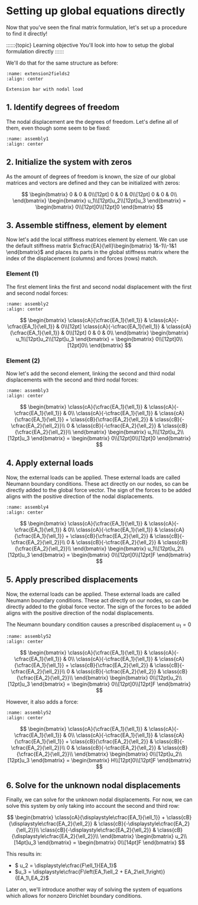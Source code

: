# Setting up global equations directly
Now that you've seen the final matrix formulation, let's set up a procedure to find it directly!

::::::{topic} Learning objective
You'll look into how to setup the global formulation directly
::::::

We'll do that for the same structure as before:

```{figure} extension2fields.svg
:name: extension2fields2
:align: center

Extension bar with nodal load
```

## 1. Identify degrees of freedom
The nodal displacement are the degrees of freedom. Let's define all of them, even though some seem to be fixed:

```{figure} assembly1.svg
:name: assembly1
:align: center
```

## 2. Initialize the system with zeros
As the amount of degrees of freedom is known, the size of our global matrices and vectors are defined and they can be initialized with zeros:

$$
      \begin{bmatrix}
	0 & 0 & 0\\[12pt]
	0 & 0 & 0\\[12pt]
	0 & 0 & 0\\
      \end{bmatrix}
      \begin{bmatrix}
	u_1\\[12pt]u_2\\[12pt]u_3
      \end{bmatrix}
      =
      \begin{bmatrix}
	0\\[12pt]0\\[12pt]0
      \end{bmatrix}
      $$

## 3. Assemble stiffness, element by element
Now let's add the local stiffness matrices element by element. We can use the default stiffness matrix $\cfrac{EA}{\ell}\begin{bmatrix} 1&-1\\-1&1 \end{bmatrix}$ and places its parts in the global stiffness matrix where the index of the displacement (columns) and forces (rows) match.

### Element $(1)$
The first element links the first and second nodal displacement with the first and second nodal forces:

```{figure} assembly2.svg
:name: assembly2
:align: center
```
$$
      \begin{bmatrix}
	\class{cA}{\cfrac{EA_1}{\ell_1}} & \class{cA}{-\cfrac{EA_1}{\ell_1}} & 0\\[12pt]
	\class{cA}{-\cfrac{EA_1}{\ell_1}} & \class{cA}{\cfrac{EA_1}{\ell_1}} & 0\\[12pt]
	0 & 0 & 0\\
      \end{bmatrix}
      \begin{bmatrix}
	u_1\\[12pt]u_2\\[12pt]u_3
      \end{bmatrix}
      =
      \begin{bmatrix}
	0\\[12pt]0\\[12pt]0\\
      \end{bmatrix}
      $$

### Element $(2)$
Now let's add the second element, linking the second and third nodal displacements with the second and third nodal forces:

```{figure} assembly3.svg
:name: assembly3
:align: center
```

$$
      \begin{bmatrix}
	\class{cA}{\cfrac{EA_1}{\ell_1}} & \class{cA}{-\cfrac{EA_1}{\ell_1}} & 0\\
	\class{cA}{-\cfrac{EA_1}{\ell_1}} & \class{cA}{\cfrac{EA_1}{\ell_1}} + \class{cB}{\cfrac{EA_2}{\ell_2}} & \class{cB}{-\cfrac{EA_2}{\ell_2}}\\
	0 & \class{cB}{-\cfrac{EA_2}{\ell_2}} & \class{cB}{\cfrac{EA_2}{\ell_2}}\\
      \end{bmatrix}
      \begin{bmatrix}
	u_1\\[12pt]u_2\\[12pt]u_3
      \end{bmatrix}
      =
      \begin{bmatrix}
	0\\[12pt]0\\[12pt]0
      \end{bmatrix}
      $$

## 4. Apply external loads
Now, the external loads can be applied. These external loads are called Neumann boundary conditions. These act directly on our nodes, so can be directly added to the global force vector. The sign of the forces to be added aligns with the positive direction of the nodal displacements.

```{figure} assembly4.svg
:name: assembly4
:align: center
```

$$
      \begin{bmatrix}
	\class{cA}{\cfrac{EA_1}{\ell_1}} & \class{cA}{-\cfrac{EA_1}{\ell_1}} & 0\\
	\class{cA}{-\cfrac{EA_1}{\ell_1}} & \class{cA}{\cfrac{EA_1}{\ell_1}} + \class{cB}{\cfrac{EA_2}{\ell_2}} & \class{cB}{-\cfrac{EA_2}{\ell_2}}\\
	0 & \class{cB}{-\cfrac{EA_2}{\ell_2}} & \class{cB}{\cfrac{EA_2}{\ell_2}}\\
      \end{bmatrix}
      \begin{bmatrix}
	u_1\\[12pt]u_2\\[12pt]u_3
      \end{bmatrix}
      =
      \begin{bmatrix}
	0\\[12pt]0\\[12pt]F
      \end{bmatrix}
      $$

## 5. Apply prescribed displacements
Now, the external loads can be applied. These external loads are called Neumann boundary conditions. These act directly on our nodes, so can be directly added to the global force vector. The sign of the forces to be added aligns with the positive direction of the nodal displacements.

The Neumann boundary condition causes a prescribed displacement $u_1 = 0$

```{figure} assembly5.svg
:name: assembly52
:align: center
```

$$
      \begin{bmatrix}
	\class{cA}{\cfrac{EA_1}{\ell_1}} & \class{cA}{-\cfrac{EA_1}{\ell_1}} & 0\\
	\class{cA}{-\cfrac{EA_1}{\ell_1}} & \class{cA}{\cfrac{EA_1}{\ell_1}} + \class{cB}{\cfrac{EA_2}{\ell_2}} & \class{cB}{-\cfrac{EA_2}{\ell_2}}\\
	0 & \class{cB}{-\cfrac{EA_2}{\ell_2}} & \class{cB}{\cfrac{EA_2}{\ell_2}}\\
      \end{bmatrix}
      \begin{bmatrix}
	0\\[12pt]u_2\\[12pt]u_3
      \end{bmatrix}
      =
      \begin{bmatrix}
	0\\[12pt]0\\[12pt]F
      \end{bmatrix}
      $$

However, it also adds a force:

```{figure} assembly5_2.svg
:name: assembly52
:align: center
```

$$
      \begin{bmatrix}
	\class{cA}{\cfrac{EA_1}{\ell_1}} & \class{cA}{-\cfrac{EA_1}{\ell_1}} & 0\\
	\class{cA}{-\cfrac{EA_1}{\ell_1}} & \class{cA}{\cfrac{EA_1}{\ell_1}} + \class{cB}{\cfrac{EA_2}{\ell_2}} & \class{cB}{-\cfrac{EA_2}{\ell_2}}\\
	0 & \class{cB}{-\cfrac{EA_2}{\ell_2}} & \class{cB}{\cfrac{EA_2}{\ell_2}}\\
      \end{bmatrix}
      \begin{bmatrix}
	0\\[12pt]u_2\\[12pt]u_3
      \end{bmatrix}
      =
      \begin{bmatrix}
	H\\[12pt]0\\[12pt]F
      \end{bmatrix}
      $$

## 6. Solve for the unknown nodal displacements
Finally, we can solve for the unknown nodal displacements. For now, we can solve this system by only taking into account the second and third row:

$$
\begin{bmatrix}
	    \class{cA}{\displaystyle\cfrac{EA_1}{\ell_1}} + \class{cB}{\displaystyle\cfrac{EA_2}{\ell_2}} & \class{cB}{-\displaystyle\cfrac{EA_2}{\ell_2}}\\
	    \class{cB}{-\displaystyle\cfrac{EA_2}{\ell_2}} & \class{cB}{\displaystyle\cfrac{EA_2}{\ell_2}}\\
	  \end{bmatrix}
	  \begin{bmatrix}
	    u_2\\[14pt]u_3
	  \end{bmatrix}
	  =
	  \begin{bmatrix}
	    0\\[14pt]F
	  \end{bmatrix}
$$

This results in:
- $ u_2 = \displaystyle\cfrac{F\ell_1}{EA_1}$
- $u_3 = \displaystyle\cfrac{F\left(EA_1\ell_2 + EA_2\ell_1\right)}{EA_1\,EA_2}$

Later on, we'll introduce another way of solving the system of equations which allows for nonzero Dirichlet boundary conditions.